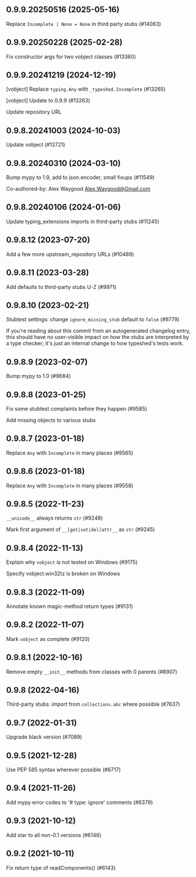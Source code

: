 ## 0.9.9.20250516 (2025-05-16)

Replace `Incomplete | None = None` in third party stubs (#14063)

## 0.9.9.20250228 (2025-02-28)

Fix constructor args for two vobject classes (#13360)

## 0.9.9.20241219 (2024-12-19)

[vobject] Replace `typing.Any` with `_typeshed.Incomplete` (#13265)

[vobject] Update to 0.9.9 (#13263)

Update repository URL

## 0.9.8.20241003 (2024-10-03)

Update vobject (#12721)

## 0.9.8.20240310 (2024-03-10)

Bump mypy to 1.9, add to json.encoder, small fixups (#11549)

Co-authored-by: Alex Waygood <Alex.Waygood@Gmail.com>

## 0.9.8.20240106 (2024-01-06)

Update typing_extensions imports in third-party stubs (#11245)

## 0.9.8.12 (2023-07-20)

Add a few more upstream_repository URLs (#10489)

## 0.9.8.11 (2023-03-28)

Add defaults to third-party stubs U-Z (#9971)

## 0.9.8.10 (2023-02-21)

Stubtest settings: change `ignore_missing_stub` default to `false` (#9779)

If you're reading about this commit from an autogenerated changelog entry, this should have no user-visible impact on how the stubs are interpreted by a type checker; it's just an internal change to how typeshed's tests work.

## 0.9.8.9 (2023-02-07)

Bump mypy to 1.0 (#9684)

## 0.9.8.8 (2023-01-25)

Fix some stubtest complaints before they happen (#9585)

Add missing objects to various stubs

## 0.9.8.7 (2023-01-18)

Replace `Any` with `Incomplete` in many places (#9565)

## 0.9.8.6 (2023-01-18)

Replace `Any` with `Incomplete` in many places (#9558)

## 0.9.8.5 (2022-11-23)

`__unicode__` always returns `str` (#9248)

Mark first argument of `__[get|set|del]attr__` as `str` (#9245)

## 0.9.8.4 (2022-11-13)

Explain why `vobject` is not tested on Windows (#9175)

Specify vobject.win32tz is broken on Windows

## 0.9.8.3 (2022-11-09)

Annotate known magic-method return types (#9131)

## 0.9.8.2 (2022-11-07)

Mark `vobject` as complete (#9120)

## 0.9.8.1 (2022-10-16)

Remove empty `__init__` methods from classes with 0 parents (#8907)

## 0.9.8 (2022-04-16)

Third-party stubs: import from `collections.abc` where possible (#7637)

## 0.9.7 (2022-01-31)

Upgrade black version (#7089)

## 0.9.5 (2021-12-28)

Use PEP 585 syntax wherever possible (#6717)

## 0.9.4 (2021-11-26)

Add mypy error codes to '# type: ignore' comments (#6379)

## 0.9.3 (2021-10-12)

Add star to all non-0.1 versions (#6146)

## 0.9.2 (2021-10-11)

Fix return type of readComponents() (#6143)

